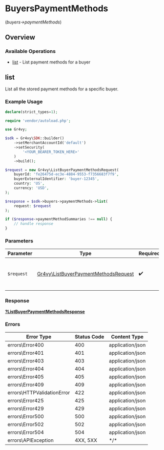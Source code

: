 # BuyersPaymentMethods
(*buyers->paymentMethods*)

## Overview

### Available Operations

* [list](#list) - List payment methods for a buyer

## list

List all the stored payment methods for a specific buyer.

### Example Usage

```php
declare(strict_types=1);

require 'vendor/autoload.php';

use Gr4vy;

$sdk = Gr4vy\SDK::builder()
    ->setMerchantAccountId('default')
    ->setSecurity(
        '<YOUR_BEARER_TOKEN_HERE>'
    )
    ->build();

$request = new Gr4vy\ListBuyerPaymentMethodsRequest(
    buyerId: 'fe26475d-ec3e-4884-9553-f7356683f7f9',
    buyerExternalIdentifier: 'buyer-12345',
    country: 'US',
    currency: 'USD',
);

$response = $sdk->buyers->paymentMethods->list(
    request: $request
);

if ($response->paymentMethodSummaries !== null) {
    // handle response
}
```

### Parameters

| Parameter                                                                       | Type                                                                            | Required                                                                        | Description                                                                     |
| ------------------------------------------------------------------------------- | ------------------------------------------------------------------------------- | ------------------------------------------------------------------------------- | ------------------------------------------------------------------------------- |
| `$request`                                                                      | [Gr4vy\ListBuyerPaymentMethodsRequest](../../ListBuyerPaymentMethodsRequest.md) | :heavy_check_mark:                                                              | The request object to use for the request.                                      |

### Response

**[?ListBuyerPaymentMethodsResponse](../../ListBuyerPaymentMethodsResponse.md)**

### Errors

| Error Type                 | Status Code                | Content Type               |
| -------------------------- | -------------------------- | -------------------------- |
| errors\Error400            | 400                        | application/json           |
| errors\Error401            | 401                        | application/json           |
| errors\Error403            | 403                        | application/json           |
| errors\Error404            | 404                        | application/json           |
| errors\Error405            | 405                        | application/json           |
| errors\Error409            | 409                        | application/json           |
| errors\HTTPValidationError | 422                        | application/json           |
| errors\Error425            | 425                        | application/json           |
| errors\Error429            | 429                        | application/json           |
| errors\Error500            | 500                        | application/json           |
| errors\Error502            | 502                        | application/json           |
| errors\Error504            | 504                        | application/json           |
| errors\APIException        | 4XX, 5XX                   | \*/\*                      |